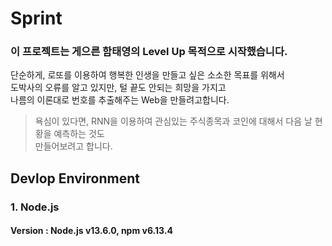 # Sprint

### 이 프로젝트는 게으른 함태영의 Level Up 목적으로 시작했습니다.
단순하게, 로또를 이용하여 행복한 인생을 만들고 싶은 소소한 목표를 위해서  
도박사의 오류를 알고 있지만, 털 끝도 안되는 희망을 가지고  
나름의 이론대로 번호를 추출해주는 Web을 만들려고합니다.  

> 욕심이 있다면, RNN을 이용하여 관심있는 주식종목과 코인에 대해서 다음 날 현황을 예측하는 것도  
> 만들어보려고 합니다.








## Devlop Environment
### **1. Node.js**
#### Version : Node.js v13.6.0, npm v6.13.4  


